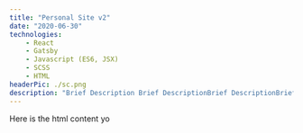 ```yaml
---
title: "Personal Site v2"
date: "2020-06-30"
technologies: 
    - React
    - Gatsby
    - Javascript (ES6, JSX)
    - SCSS
    - HTML
headerPic: ./sc.png
description: "Brief Description Brief DescriptionBrief DescriptionBrief DescriptionBrief DescriptionBrief DescriptionBrief DescriptionBrief DescriptionBrief DescriptionBrief DescriptionBrief DescriptionBrief DescriptionBrief DescriptionBrief DescriptionBrief DescriptionBrief DescriptionBrief DescriptionBrief Description"
---
```


Here is the html content yo